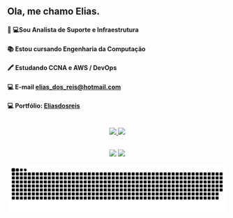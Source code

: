 ## Ola, me chamo Elias.
####  👩‍ 💻Sou Analista de Suporte e Infraestrutura
####  📚 Estou cursando Engenharia da Computação 
####  🖍 Estudando CCNA e AWS / DevOps
####  💻 E-mail elias_dos_reis@hotmail.com
####  💻 Portfólio: [Eliasdosreis](  http://rmerces-site01.s3-website-us-east-1.amazonaws.com/  )
<br>
<div align="center">
  <a href="https://github.com/eliasdosreis">
    <img height="165em" src="https://github-readme-stats.vercel.app/api?username=eliasdosreis&show_icons=true&theme=radical"/>
    <img height="165em" src="https://github-readme-stats.vercel.app/api/top-langs/?username=eliasdosreis&layout=compact&theme=radical"/>
  </a>
</div>
<br>
<div align="center">
 
  <a href = "elias_dos_reis@hotmail.com"><img src="https://img.shields.io/badge/-Outlook-%23333?style=for-the-badge&logo=outlook&logoColor=white" target="_blank"></a>
  <a href="https://www.linkedin.com/in/eliasdosreislima/" target="_blank"><img src="https://img.shields.io/badge/-LinkedIn-%230077B5?style=for-the-badge&logo=linkedin&logoColor=white" target="_blank"></a>
</div>


<picture>
  <source media="(prefers-color-scheme: dark)" srcset="https://raw.githubusercontent.com/eliasdosreis/eliasdosreis/output/github-contribution-grid-snake-dark.svg">
  <source media="(prefers-color-scheme: light)" srcset="https://raw.githubusercontent.com/eliasdosreis/eliasdosreis/output/github-contribution-grid-snake.svg">
  <img alt="github contribution grid snake animation" src="https://raw.githubusercontent.com/eliasdosreis/eliasdosreis/output/github-contribution-grid-snake.svg">
</picture>
<br><br>
